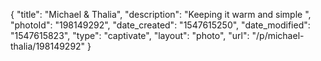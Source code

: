 {
    "title": "Michael & Thalia",
    "description": "Keeping it warm and simple ",
    "photoId": "198149292",
    "date_created": "1547615250",
    "date_modified": "1547615823",
    "type": "captivate",
    "layout": "photo",
    "url": "\/p\/michael-thalia\/198149292"
}